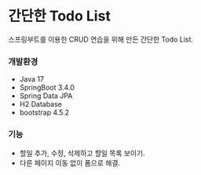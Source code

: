 # 간단한 Todo List

스프링부트를 이용한 CRUD 연습을 위해 만든 간단한 Todo List.

### 개발환경

- Java 17
- SpringBoot 3.4.0
- Spring Data JPA
- H2 Database
- bootstrap 4.5.2

### 기능


+ 할일 추가, 수정, 삭제하고 할일 목록 보이기.
+ 다른 페이지 이동 없이 폼으로 해결.


